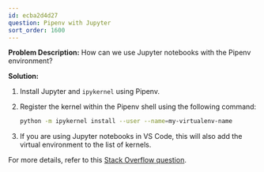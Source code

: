 ```yaml
---
id: ecba2d4d27
question: Pipenv with Jupyter
sort_order: 1600
---
```


**Problem Description:** How can we use Jupyter notebooks with the Pipenv environment?

**Solution:**

1. Install Jupyter and `ipykernel` using Pipenv.

2. Register the kernel within the Pipenv shell using the following command:

   ```bash
   python -m ipykernel install --user --name=my-virtualenv-name
   ```

3. If you are using Jupyter notebooks in VS Code, this will also add the virtual environment to the list of kernels.

For more details, refer to this [Stack Overflow question](https://stackoverflow.com/questions/47295871/is-there-a-way-to-use-pipenv-with-jupyter-notebook).